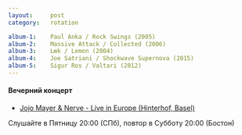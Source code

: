 ```yaml
---
layout:     post
category:   rotation

album-1:    Paul Anka / Rock Swings (2005)
album-2:    Massive Attack / Collected (2006)
album-3:    Lюk / Lemon (2004)
album-4:    Joe Satriani / Shockwave Supernova (2015)
album-5:    Sigur Ros / Valtari (2012)
---
```


#### Вечерний концерт
- [Jojo Mayer & Nerve - Live in Europe (Hinterhof, Basel)](https://www.youtube.com/watch?v=prOtgYuLC0E)

Слушайте в Пятницу 20:00 (СПб), повтор в Субботу 20:00 (Бостон)
